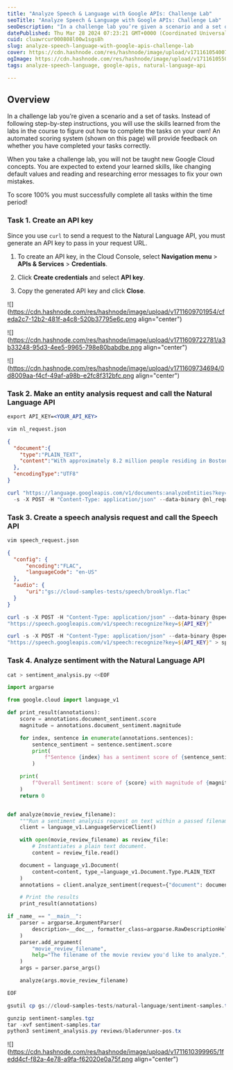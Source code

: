 ```yaml
---
title: "Analyze Speech & Language with Google APIs: Challenge Lab"
seoTitle: "Analyze Speech & Language with Google APIs: Challenge Lab"
seoDescription: "In a challenge lab you’re given a scenario and a set of tasks. Instead of following step-by-step instructions, you will use the skills learned from the labs"
datePublished: Thu Mar 28 2024 07:23:21 GMT+0000 (Coordinated Universal Time)
cuid: cluawrcur000808l00w1sgs8h
slug: analyze-speech-language-with-google-apis-challenge-lab
cover: https://cdn.hashnode.com/res/hashnode/image/upload/v1711610540070/ae8b1174-9372-469c-8c6f-c1b9b5682699.png
ogImage: https://cdn.hashnode.com/res/hashnode/image/upload/v1711610550253/226c6806-7612-4dfa-86ed-0478740b1a04.png
tags: analyze-speech-language, google-apis, natural-language-api

---
```


## **Overview**

In a challenge lab you’re given a scenario and a set of tasks. Instead of following step-by-step instructions, you will use the skills learned from the labs in the course to figure out how to complete the tasks on your own! An automated scoring system (shown on this page) will provide feedback on whether you have completed your tasks correctly.

When you take a challenge lab, you will not be taught new Google Cloud concepts. You are expected to extend your learned skills, like changing default values and reading and researching error messages to fix your own mistakes.

To score 100% you must successfully complete all tasks within the time period!

### **Task 1. Create an API key**

Since you use `curl` to send a request to the Natural Language API, you must generate an API key to pass in your request URL.

1. To create an API key, in the Cloud Console, select **Navigation menu** &gt; **APIs & Services** &gt; **Credentials**.
    
2. Click **Create credentials** and select **API key**.
    
3. Copy the generated API key and click **Close**.
    

![](https://cdn.hashnode.com/res/hashnode/image/upload/v1711609701954/cfeda2c7-12b2-481f-a4c8-520b37795e6c.png align="center")

![](https://cdn.hashnode.com/res/hashnode/image/upload/v1711609722781/a3b33248-95d3-4ee5-9965-798e80babdbe.png align="center")

![](https://cdn.hashnode.com/res/hashnode/image/upload/v1711609734694/0d8009aa-f4cf-49af-a98b-e2fc8f312bfc.png align="center")

### **Task 2. Make an entity analysis request and call the Natural Language API**

```apache
export API_KEY=<YOUR_API_KEY>
```

```apache
vim nl_request.json
```

```json
{
  "document":{
    "type":"PLAIN_TEXT",
    "content":"With approximately 8.2 million people residing in Boston, the capital city of Massachusetts is one of the largest in the United States."
  },
  "encodingType":"UTF8"
}
```

```powershell
curl "https://language.googleapis.com/v1/documents:analyzeEntities?key=${API_KEY}" \
  -s -X POST -H "Content-Type: application/json" --data-binary @nl_request.json > nl_response.json
```

### **Task 3. Create a speech analysis request and call the Speech API**

```apache
vim speech_request.json
```

```json
{
  "config": {
      "encoding":"FLAC",
      "languageCode": "en-US"
  },
  "audio": {
      "uri":"gs://cloud-samples-tests/speech/brooklyn.flac"
  }
}
```

```powershell
curl -s -X POST -H "Content-Type: application/json" --data-binary @speech_request.json \
"https://speech.googleapis.com/v1/speech:recognize?key=${API_KEY}"

curl -s -X POST -H "Content-Type: application/json" --data-binary @speech_request.json \
"https://speech.googleapis.com/v1/speech:recognize?key=${API_KEY}" > speech_response.json
```

### **Task 4. Analyze sentiment with the Natural Language API**

```python
cat > sentiment_analysis.py <<EOF

import argparse

from google.cloud import language_v1

def print_result(annotations):
    score = annotations.document_sentiment.score
    magnitude = annotations.document_sentiment.magnitude

    for index, sentence in enumerate(annotations.sentences):
        sentence_sentiment = sentence.sentiment.score
        print(
            f"Sentence {index} has a sentiment score of {sentence_sentiment}"
        )

    print(
        f"Overall Sentiment: score of {score} with magnitude of {magnitude}"
    )
    return 0


def analyze(movie_review_filename):
    """Run a sentiment analysis request on text within a passed filename."""
    client = language_v1.LanguageServiceClient()

    with open(movie_review_filename) as review_file:
        # Instantiates a plain text document.
        content = review_file.read()

    document = language_v1.Document(
        content=content, type_=language_v1.Document.Type.PLAIN_TEXT
    )
    annotations = client.analyze_sentiment(request={"document": document})

    # Print the results
    print_result(annotations)

if _name_ == "__main__":
    parser = argparse.ArgumentParser(
        description=__doc__, formatter_class=argparse.RawDescriptionHelpFormatter
    )
    parser.add_argument(
        "movie_review_filename",
        help="The filename of the movie review you'd like to analyze.",
    )
    args = parser.parse_args()

    analyze(args.movie_review_filename)

EOF
```

```powershell
gsutil cp gs://cloud-samples-tests/natural-language/sentiment-samples.tgz .

gunzip sentiment-samples.tgz
tar -xvf sentiment-samples.tar
python3 sentiment_analysis.py reviews/bladerunner-pos.tx
```

![](https://cdn.hashnode.com/res/hashnode/image/upload/v1711610399965/1fedd4cf-f82a-4e78-a9fa-f62020e0a75f.png align="center")